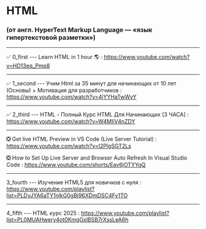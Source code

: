 # HTML 

### (от англ. HyperText Markup Language — «язык гипертекстовой разметки»)

____

✅ 0_first --- Learn HTML in 1 hour 🌎 : https://www.youtube.com/watch?v=HD13eq_Pmp8

____

✅ 1_second --- Учим Html за 35 минут для начинающих от 10 лет (Основы) + Мотивация для разработчиков : https://www.youtube.com/watch?v=4jYYHaTwWvY

____

✅ 2_third --- HTML - Полный Курс HTML Для Начинающих [3 ЧАСА] : https://www.youtube.com/watch?v=W4MIiV4nZDY

____

❎ Get live HTML Preview in VS Code (Live Server Tutorial) : https://www.youtube.com/watch?v=I2PlgSGT2Ls

❎ How to Set Up Live Server and Browser Auto Refresh In Visual Studio Code : https://www.youtube.com/shorts/Eav6jOTYYqQ

____

3_fourth --- Изучение HTML5 для новичков с нуля : https://www.youtube.com/playlist?list=PLDyJYA6aTY1nlkG0gBj96XDmDSC4Fy1TO

____

4_fifth --- HTML курс 2025 : https://www.youtube.com/playlist?list=PL0MUAHwery4ot0KmgGxlBSB7rXssLeA6h